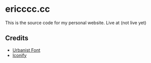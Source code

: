 # ericccc.cc

This is the source code for my personal website. Live at (not live yet)

## Credits

- [Urbanist Font](https://fontsource.org/fonts/urbanist)
- [Iconify](https://iconify.design/docs/usage/svg/astro)
